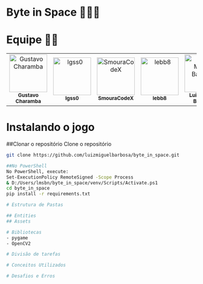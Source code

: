 # Byte in Space 🐶🚀💫

# Equipe 🧑‍💻
<table>
  <tr>
    <td align="center">
      <a href="https://github.com/gustavocharamba">
        <img src="https://avatars.githubusercontent.com/gustavocharamba" width="100px;" alt="Gustavo Charamba"/><br />
        <sub><b>Gustavo Charamba</b></sub>
      </a>
    </td>
    <td align="center">
      <a href="https://github.com/lgss0">
        <img src="https://avatars.githubusercontent.com/lgss0" width="100px;" alt="lgss0"/><br />
        <sub><b>lgss0</b></sub>
      </a>
    </td>
    <td align="center">
      <a href="https://github.com/SmouraCodeX">
        <img src="https://avatars.githubusercontent.com/SmouraCodeX" width="100px;" alt="SmouraCodeX"/><br />
        <sub><b>SmouraCodeX</b></sub>
      </a>
    </td>
    <td align="center">
      <a href="https://github.com/lebb8">
        <img src="https://avatars.githubusercontent.com/lebb8" width="100px;" alt="lebb8"/><br />
        <sub><b>lebb8</b></sub>
      </a>
    </td>
    <td align="center">
      <a href="https://github.com/luizmiguelbarbosa">
        <img src="https://avatars.githubusercontent.com/luizmiguelbarbosa" width="100px;" alt="Luiz Miguel Barbosa"/><br />
        <sub><b>Luiz Miguel Barbosa</b></sub>
      </a>
    </td>
  </tr>
</table>

# Instalando o jogo

##Clonar o repositório
Clone o repositório
```bash
git clone https://github.com/luizmiguelbarbosa/byte_in_space.git

##No PowerShell
No PowerShell, execute:
Set-ExecutionPolicy RemoteSigned -Scope Process
& D:/Users/lmsbn/byte_in_space/venv/Scripts/Activate.ps1
cd byte_in_space
pip install -r requirements.txt

# Estrutura de Pastas

## Entities
## Assets

# Bibliotecas
- pygame
- OpenCV2

# Divisão de tarefas

# Conceitos Utilizados

# Desafios e Erros


